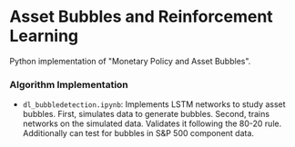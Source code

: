 # Asset Bubbles and Reinforcement Learning
Python implementation of "Monetary Policy and Asset Bubbles".


### Algorithm Implementation

- `dl_bubbledetection.ipynb`: Implements LSTM networks to study asset bubbles. First, simulates data to generate bubbles. Second, trains networks on the simulated data. Validates it following the 80-20 rule. Additionally can test for bubbles in S&P 500 component data.
